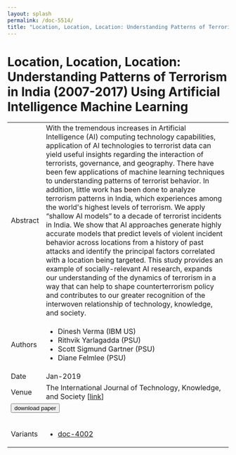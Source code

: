 ```yaml
---
layout: splash
permalink: /doc-5514/
title: "Location, Location, Location: Understanding Patterns of Terrorism in India (2007-2017) Using Artificial Intelligence Machine Learning"
---
```


# Location, Location, Location: Understanding Patterns of Terrorism in India (2007-2017) Using Artificial Intelligence Machine Learning

<table>
    <tbody>
    <tr>
        <td>Abstract</td>
        <td>With the tremendous increases in Artificial Intelligence (AI) computing technology capabilities, application of AI technologies to terrorist data can yield useful insights regarding the interaction of terrorists, governance, and geography. There have been few applications of machine learning techniques to understanding patterns of terrorist behavior. In addition, little work has been done to analyze terrorism patterns in India, which experiences among the world's highest levels of terrorism. We apply “shallow AI models” to a decade of terrorist incidents in India. We show that AI approaches generate highly accurate models that predict levels of violent incident behavior across locations from a history of past attacks and identify the principal factors correlated with a location being targeted. This study provides an example of socially-relevant AI research, expands our understanding of the dynamics of terrorism in a way that can help to shape counterterrorism policy and contributes to our greater recognition of the interwoven relationship of technology, knowledge, and society.</td>
    </tr>
    <tr>
        <td>Authors</td>
        <td>
            <ul>
                <li>Dinesh Verma (IBM US)</li>
                <li>Rithvik Yarlagadda (PSU)</li>
                <li>Scott Sigmund Gartner (PSU)</li>
                <li>Diane Felmlee (PSU)</li>
            </ul>
        </td>
    </tr>
    <tr>
        <td>Date</td>
        <td>Jan-2019</td>
    </tr>
    <tr>
        <td>Venue</td>
        <td>The International Journal of Technology, Knowledge, and Society [<a href="https://cgscholar.com/bookstore/works/understanding-patterns-of-terrorism-in-india-20072017-using-artificial-intelligence-machine-learning?category_id=cgrn">link</a>]</td>
    </tr>
        <tr>
            <td colspan="2">
                <form method="get" action="https://cgscholar.com/bookstore/works/understanding-patterns-of-terrorism-in-india-20072017-using-artificial-intelligence-machine-learning?category_id=cgrn">
                    <button type="submit">download paper</button>
                </form>
            </td>
        </tr>
        <tr>
            <td>Variants</td>
            <td>
                <ul>
                    <li><a href="\doc-4002\">doc-4002</a></li>
                </ul>
            </td>
        </tr>
    </tbody>
</table>
